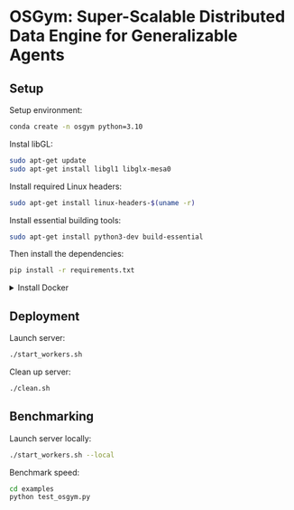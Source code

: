 # OSGym: Super-Scalable Distributed Data Engine for Generalizable Agents

## Setup
Setup environment:
```bash
conda create -n osgym python=3.10
```

Instal libGL:
```bash
sudo apt-get update
sudo apt-get install libgl1 libglx-mesa0
```

Install required Linux headers:
```bash
sudo apt-get install linux-headers-$(uname -r)
```
Install essential building tools:
```bash
sudo apt-get install python3-dev build-essential
```
Then install the dependencies:
```bash
pip install -r requirements.txt
```

<details>
<summary>Install Docker</summary>

Setup Docker `apt` repository:
```bash
# Add Docker's official GPG key:
sudo apt-get update
sudo apt-get install ca-certificates curl
sudo install -m 0755 -d /etc/apt/keyrings
sudo curl -fsSL https://download.docker.com/linux/ubuntu/gpg -o /etc/apt/keyrings/docker.asc
sudo chmod a+r /etc/apt/keyrings/docker.asc

# Add the repository to Apt sources:
echo \
  "deb [arch=$(dpkg --print-architecture) signed-by=/etc/apt/keyrings/docker.asc] https://download.docker.com/linux/ubuntu \
  $(. /etc/os-release && echo "${UBUNTU_CODENAME:-$VERSION_CODENAME}") stable" | \
  sudo tee /etc/apt/sources.list.d/docker.list > /dev/null
sudo apt-get update
```

Install Docker:
```bash
sudo apt-get install docker-ce docker-ce-cli containerd.io docker-buildx-plugin docker-compose-plugin
```

Verify Installation:
```bash
sudo docker run hello-world
```

</details>

## Deployment

Launch server:
```bash
./start_workers.sh
```

Clean up server:
```bash
./clean.sh
```

## Benchmarking
Launch server locally:
```bash
./start_workers.sh --local
```

Benchmark speed:
```bash
cd examples
python test_osgym.py
```